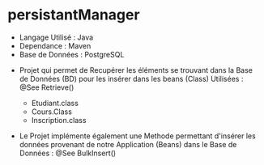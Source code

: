 # persistantManager

- Langage Utilisé : Java
- Dependance : Maven
- Base de Données : PostgreSQL

* Projet qui permet de Recupérer les éléments se trouvant dans la Base de Données (BD) pour les insérer dans les beans (Class) Utilisées : @See Retrieve()
  - Etudiant.class
  - Cours.Class
  - Inscription.class
  
* Le Projet implémente également une Methode permettant d'insérer les données provenant de notre Application (Beans) dans le Base de Données : @See BulkInsert()
